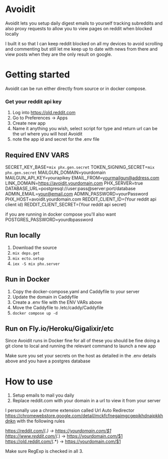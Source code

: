 # Avoidit
Avoidit lets you setup daily digest emails to yourself tracking subreddits and also proxy requests to allow you to view pages on reddit when blocked locally

I built it so that I can keep reddit blocked on all my devices to avoid scrolling and commenting but still let me keep up to date with news from there and view posts when they are the only result on google.

# Getting started

Avoidit can be run either directly from source or in docker compose.

### Get your reddit api key
1. Log into https://old.reddit.com
2. Go to Preferences -> Apps
3. Create new app
4. Name it anything you wish, select script for type and return url can be the url where you will host Avoidit
5. note the app id and secret for the .env file

## Required ENV VARS

SECRET_KEY_BASE=```mix phx.gen.secret```
TOKEN_SIGNING_SECRET=```mix phx.gen.secret```
MAILGUN_DOMAIN=yourdomain
MAILGUN_API_KEY=yourapikey
EMAIL_FROM=yourmailgun@address.com
LINK_DOMAIN=https://avoidit.yourdomain.com
PHX_SERVER=true
DATABASE_URL=postgresql://user:pass@server:port/database
ADMIN_EMAIL=your@email.com
ADMIN_PASSWORD=yourPassword
PHX_HOST=avoidit.yourdomain.com
REDDIT_CLIENT_ID=(Your reddit api client id)
REDDIT_CLIENT_SECRET=(Your reddit api secret)

if you are running in docker compose you'll also want
POSTGRES_PASSWORD=yourdbpassword

## Run locally

1. Download the source
2. ```mix deps.get```
3. ```mix ecto.setup```
4. ```iex -S mix phx.server```

## Run in Docker
1. Copy the docker-compose.yaml and Caddyfile to your server
2. Update the domain in Caddyfile
3. Create a .env file with the ENV VARs above
4. Move the Caddyfile to /etc/caddy/Caddyfile
5. ```docker compose up -d```

## Run on Fly.io/Heroku/Gigalixir/etc
Since Avoidit runs in Docker fine for all of these you should be fine doing a git clone to local and running the relevant command to launch a new app

Make sure you set your secrets on the host as detailed in the .env details above and you have a postgres database

# How to use
1. Setup emails to mail you daily
2. Replace reddit.com with your domain in a url to view it from your server

I personally use a chrome extension called Url Auto Redirector https://chromewebstore.google.com/detail/mckfcfnegaimgcgepikhdnajpkkhdnkn with the following rules

https://reddit.com/(.*) -> https://yourdomain.com/$1
https://www.reddit.com/(.*) -> https://yourdomain.com/$1
https://old.reddit.com/(.*) -> https://yourdomain.com/$1

Make sure RegExp is checked in all 3.